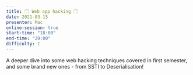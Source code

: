 ```yaml
---
title: 🗔 Web app hacking 🗔
date: 2021-03-15
presenter: Mac
online-session: true
start-time: "18:00"
end-time: "20:00"
difficulty: I
---
```


A deeper dive into some web hacking techniques covered in first semester, and some brand new ones - from SSTI to Deserialisation!